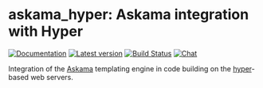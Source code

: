 # askama_hyper: Askama integration with Hyper

[![Documentation](https://docs.rs/askama_hyper/badge.svg)](https://docs.rs/askama_hyper/)
[![Latest version](https://img.shields.io/crates/v/askama_hyper.svg)](https://crates.io/crates/askama_hyper)
[![Build Status](https://github.com/djc/askama/workflows/CI/badge.svg)](https://github.com/djc/askama/actions?query=workflow%3ACI)
[![Chat](https://img.shields.io/discord/976380008299917365?logo=discord)](https://discord.gg/ZucwjE6bmT)

Integration of the [Askama](https://github.com/djc/askama) templating engine in
code building on the [hyper](https://crates.io/crates/hyper)-based web servers.
